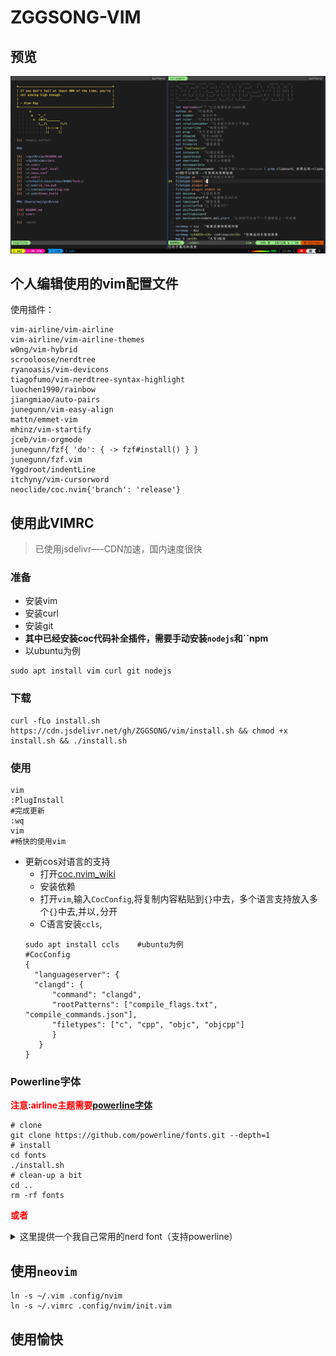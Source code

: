 # ZGGSONG-VIM

## 预览

![VIMRC](https://raw.githubusercontent.com/ZGGSONG/vim/master/vim.png)

## 个人编辑使用的vim配置文件

使用插件：
```
vim-airline/vim-airline
vim-airline/vim-airline-themes
w0ng/vim-hybrid
scrooloose/nerdtree
ryanoasis/vim-devicons
tiagofumo/vim-nerdtree-syntax-highlight
luochen1990/rainbow
jiangmiao/auto-pairs
junegunn/vim-easy-align
mattn/emmet-vim
mhinz/vim-startify
jceb/vim-orgmode
junegunn/fzf{ 'do': { -> fzf#install() } }
junegunn/fzf.vim
Yggdroot/indentLine
itchyny/vim-cursorword
neoclide/coc.nvim{'branch': 'release'}
```
## 使用此VIMRC

> 已使用jsdelivr—-CDN加速，国内速度很快

### 准备
- 安装vim
- 安装curl
- 安装git
- __其中已经安装coc代码补全插件，需要手动安装`nodejs`和``npm__
-  以ubuntu为例
```
sudo apt install vim curl git nodejs
```
### 下载
```
curl -fLo install.sh https://cdn.jsdelivr.net/gh/ZGGSONG/vim/install.sh && chmod +x install.sh && ./install.sh
```
### 使用
```
vim
:PlugInstall
#完成更新
:wq
vim
#畅快的使用vim
```
- 更新cos对语言的支持
	- 打开[coc.nvim_wiki](https://github.com/neoclide/coc.nvim/wiki/Language-servers)
	- 安装依赖
	- 打开`vim`,输入`CocConfig`,将复制内容粘贴到`{}`中去，多个语言支持放入多个`{}`中去,并以`,`分开
	- C语言安装`ccls`,
	```
	sudo apt install ccls    #ubuntu为例
	#CocConfig
	{
	  "languageserver": {
      "clangd": {
          "command": "clangd",
          "rootPatterns": ["compile_flags.txt", "compile_commands.json"],
          "filetypes": ["c", "cpp", "objc", "objcpp"]
          }
       }
    }
	```

### Powerline字体

<b style="color:red">注意:airline主题需要[powerline字体](https://github.com/powerline/fonts)</b>

```
# clone
git clone https://github.com/powerline/fonts.git --depth=1
# install
cd fonts
./install.sh
# clean-up a bit
cd ..
rm -rf fonts
```
<b style="color:red">或者</b>
<details>
  <summary>这里提供一个我自己常用的nerd font（支持powerline）</summary>

> [点击下载](https://cdn.jsdelivr.net/gh/ZGGSONG/vim/Droid%20Sans%20Mono%20Nerd%20Font%20Complete%20Mono.otf)

</details>


## 使用`neovim`

```shell
ln -s ~/.vim .config/nvim
ln -s ~/.vimrc .config/nvim/init.vim
```
## 使用愉快
